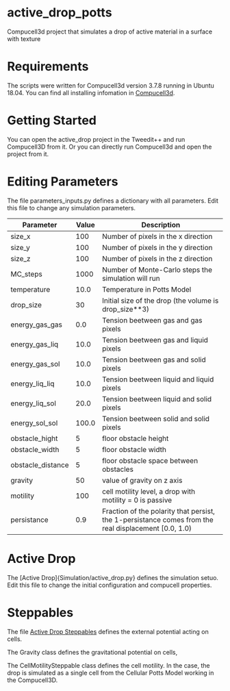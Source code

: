# active_drop_potts
Compucell3d project that simulates a drop of active material in a surface with texture

# Requirements

The scripts were written for Compucell3d version 3.7.8 running in Ubuntu 18.04. You can 
find all installing infomation in [Compucell3d](https://compucell3d.org/).

# Getting Started

You can open the active_drop project in the Tweedit++ and run Compucell3D from it.
Or you can directly run Compucell3d and open the project from it.


# Editing Parameters

The file parameters_inputs.py defines a dictionary with all parameters.
Edit this file to change any simulation parameters.

| Parameter | Value | Description |
| --- | --- | --- |
| size_x |  100 | Number of pixels in the x direction |
| size_y |  100 | Number of pixels in the y direction |
| size_z |  100 | Number of pixels in the z direction |
| MC_steps |  1000 | Number of Monte-Carlo steps the simulation will run |
| temperature |  10.0 | Temperature in Potts Model |
| drop_size |  30 | Initial size of the drop (the volume is drop_size**3) | 
| energy_gas_gas | 0.0 | Tension beetween gas and gas pixels |
| energy_gas_liq | 10.0 | Tension beetween gas and liquid pixels |
| energy_gas_sol | 10.0 | Tension beetween gas and solid pixels |
| energy_liq_liq | 10.0 | Tension beetween liquid and liquid pixels |
| energy_liq_sol | 20.0 | Tension beetween liquid and solid pixels  |
| energy_sol_sol | 100.0 | Tension beetween solid and solid pixels |
| obstacle_hight |  5 | floor obstacle height |
| obstacle_width |  5 | floor obstacle width |
| obstacle_distance |  5 | floor obstacle space between obstacles |
| gravity |  50 | value of gravity on z axis |
| motility |  100 | cell motility level, a drop with motility = 0 is passive |
| persistance |  0.9 | Fraction of the polarity that persist, the 1-persistance comes from the real displacement [0.0, 1.0) |

# Active Drop

The [Active Drop]{Simulation/active_drop.py} defines the simulation setuo. 
Edit this file to change the initial configuration and compucell properties.

# Steppables

The file [Active Drop Steppables](active_dropSteppables.py) defines the external potential 
acting on cells. 

The Gravity class defines the gravitational potential on cells,

The CellMotilitySteppable class defines the cell motility. In the case, the drop is simulated as
a single cell from the Cellular Potts Model working in the Compucell3D.

